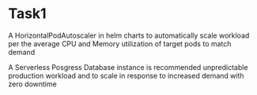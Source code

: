  # Task1 
 
 A HorizontalPodAutoscaler in helm charts to automatically scale workload per the average CPU and Memory utilization of target pods to match demand

A Serverless Posgress Database instance is recommended unpredictable production workload and to scale in response to increased demand with zero downtime